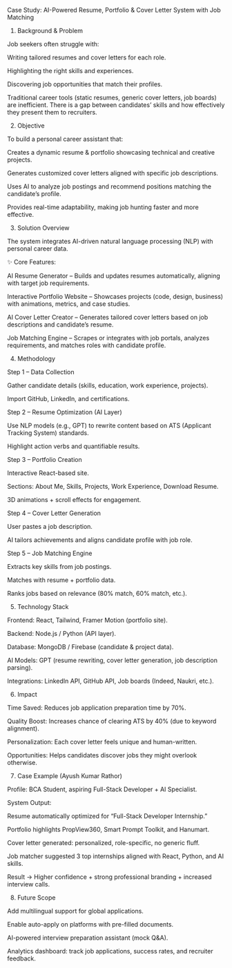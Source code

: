 Case Study: AI-Powered Resume, Portfolio & Cover Letter System with Job Matching
1. Background & Problem

Job seekers often struggle with:

Writing tailored resumes and cover letters for each role.

Highlighting the right skills and experiences.

Discovering job opportunities that match their profiles.

Traditional career tools (static resumes, generic cover letters, job boards) are inefficient.
There is a gap between candidates’ skills and how effectively they present them to recruiters.

2. Objective

To build a personal career assistant that:

Creates a dynamic resume & portfolio showcasing technical and creative projects.

Generates customized cover letters aligned with specific job descriptions.

Uses AI to analyze job postings and recommend positions matching the candidate’s profile.

Provides real-time adaptability, making job hunting faster and more effective.

3. Solution Overview

The system integrates AI-driven natural language processing (NLP) with personal career data.

✨ Core Features:

AI Resume Generator – Builds and updates resumes automatically, aligning with target job requirements.

Interactive Portfolio Website – Showcases projects (code, design, business) with animations, metrics, and case studies.

AI Cover Letter Creator – Generates tailored cover letters based on job descriptions and candidate’s resume.

Job Matching Engine – Scrapes or integrates with job portals, analyzes requirements, and matches roles with candidate profile.

4. Methodology

Step 1 – Data Collection

Gather candidate details (skills, education, work experience, projects).

Import GitHub, LinkedIn, and certifications.

Step 2 – Resume Optimization (AI Layer)

Use NLP models (e.g., GPT) to rewrite content based on ATS (Applicant Tracking System) standards.

Highlight action verbs and quantifiable results.

Step 3 – Portfolio Creation

Interactive React-based site.

Sections: About Me, Skills, Projects, Work Experience, Download Resume.

3D animations + scroll effects for engagement.

Step 4 – Cover Letter Generation

User pastes a job description.

AI tailors achievements and aligns candidate profile with job role.

Step 5 – Job Matching Engine

Extracts key skills from job postings.

Matches with resume + portfolio data.

Ranks jobs based on relevance (80% match, 60% match, etc.).

5. Technology Stack

Frontend: React, Tailwind, Framer Motion (portfolio site).

Backend: Node.js / Python (API layer).

Database: MongoDB / Firebase (candidate & project data).

AI Models: GPT (resume rewriting, cover letter generation, job description parsing).

Integrations: LinkedIn API, GitHub API, Job boards (Indeed, Naukri, etc.).

6. Impact

Time Saved: Reduces job application preparation time by 70%.

Quality Boost: Increases chance of clearing ATS by 40% (due to keyword alignment).

Personalization: Each cover letter feels unique and human-written.

Opportunities: Helps candidates discover jobs they might overlook otherwise.

7. Case Example (Ayush Kumar Rathor)

Profile: BCA Student, aspiring Full-Stack Developer + AI Specialist.

System Output:

Resume automatically optimized for “Full-Stack Developer Internship.”

Portfolio highlights PropView360, Smart Prompt Toolkit, and Hanumart.

Cover letter generated: personalized, role-specific, no generic fluff.

Job matcher suggested 3 top internships aligned with React, Python, and AI skills.

Result → Higher confidence + strong professional branding + increased interview calls.

8. Future Scope

Add multilingual support for global applications.

Enable auto-apply on platforms with pre-filled documents.

AI-powered interview preparation assistant (mock Q&A).

Analytics dashboard: track job applications, success rates, and recruiter feedback.

